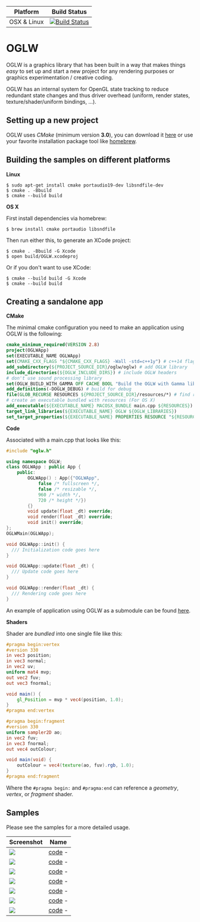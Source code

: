 |Platform|Build Status|
|--------|------|
|OSX & Linux|[![Build Status](https://travis-ci.org/karimnaaji/oglw.svg?branch=master)](https://travis-ci.org/karimnaaji/oglw)|


# OGLW
OGLW is a graphics library that has been built in a way that makes things _easy_ to set up and start a new project for any rendering purposes or graphics experimentation / creative coding.

OGLW has an internal system for OpenGL state tracking to reduce redundant state changes and thus driver overhead (uniform, render states, texture/shader/uniform bindings, ...).

Setting up a new project
------------------------

OGLW uses _CMake_ (minimum version **3.0**), you can download it [here](http://www.cmake.org/download/) or use your favorite installation package tool like [homebrew](http://brew.sh/).


Building the samples on different platforms
-------------------------------------------
**Linux**

```
$ sudo apt-get install cmake portaudio19-dev libsndfile-dev
$ cmake . -Bbuild
$ cmake --build build
```
**OS X**

First install dependencies via homebrew:
```
$ brew install cmake portaudio libsndfile
```
Then run either this, to generate an XCode project:
```
$ cmake . -Bbuild -G Xcode
$ open build/OGLW.xcodeproj
```

Or if you don't want to use XCode:
```
$ cmake --build build -G Xcode
$ cmake --build build
```

Creating a sandalone app
------------------------

**CMake**

The minimal cmake configuration you need to make an application using OGLW is the following:

```cmake
cmake_minimum_required(VERSION 2.8)
project(OGLWApp)
set(EXECUTABLE_NAME OGLWApp)
set(CMAKE_CXX_FLAGS "${CMAKE_CXX_FLAGS} -Wall -std=c++1y") # c++14 flags
add_subdirectory(${PROJECT_SOURCE_DIR}/oglw/oglw) # add OGLW library
include_directories(${OGLW_INCLUDE_DIRS}) # include OGLW headers
# don't use sound processing library
set(OGLW_BUILD_WITH_GAMMA OFF CACHE BOOL "Build the OGLW with Gamma library") 
add_definitions(-DOGLW_DEBUG) # build for debug
file(GLOB_RECURSE RESOURCES ${PROJECT_SOURCE_DIR}/resources/*) # find resources
# create an executable bundled with resources (For OS X)
add_executable(${EXECUTABLE_NAME} MACOSX_BUNDLE main.cpp ${RESOURCES})
target_link_libraries(${EXECUTABLE_NAME} OGLW ${OGLW_LIBRARIES})
set_target_properties(${EXECUTABLE_NAME} PROPERTIES RESOURCE "${RESOURCES}")
````

**Code**

Associated with a main.cpp that looks like this:

```c++
#include "oglw.h"

using namespace OGLW;
class OGLWApp : public App {
    public:
        OGLWApp() : App({"OGLWApp", 
            false /* fullscreen */, 
            false /* resizable */, 
            960 /* width */, 
            720 /* height */}) 
        {}
        void update(float _dt) override;
        void render(float _dt) override;
        void init() override;
};
OGLWMain(OGLWApp);

void OGLWApp::init() {
  /// Initialization code goes here
}

void OGLWApp::update(float _dt) {
  /// Update code goes here
}

void OGLWApp::render(float _dt) {
  /// Rendering code goes here
}
```

An example of application using OGLW as a submodule can be found [here](https://github.com/karimnaaji/oglw/blob/master/template/main.txt).

**Shaders**

Shader are _bundled_ into one single file like this:

```glsl
#pragma begin:vertex
#version 330
in vec3 position;
in vec3 normal;
in vec2 uv;
uniform mat4 mvp;
out vec2 fuv;
out vec3 fnormal;

void main() {
    gl_Position = mvp * vec4(position, 1.0);
}
#pragma end:vertex

#pragma begin:fragment
#version 330
uniform sampler2D ao;
in vec2 fuv;
in vec3 fnormal;
out vec4 outColour;

void main(void) {
    outColour = vec4(texture(ao, fuv).rgb, 1.0);
}
#pragma end:fragment
```
Where the `#pragma begin:` and `#pragma:end` can reference a _geometry_, _vertex_, or _fragment_ shader.

Samples
-------
Please see the samples for a more detailed usage.

| Screenshot  | Name |
| ------------- | ------------- |
| [![](img/capture0.png)](/blocks)| [code](https://github.com/karimnaaji/vectiler/tree/master/renderer) - |
| [![](img/capture1.png)](/blocks)| [code](https://github.com/karimnaaji/oglw/tree/master/samples/tile) - |
| [![](img/capture2.png)](/blocks)| [code](https://github.com/karimnaaji/oglw/tree/master/samples/terrain) - |
| [![](img/capture3.png)](/blocks)| [code]() - |
| [![](img/capture4.png)](/blocks)| [code](https://github.com/karimnaaji/oglw/tree/master/samples/debugdraw) - |
| [![](img/capture5.png)](/blocks)| [code](https://github.com/karimnaaji/oglw/tree/master/samples/mesh-sem) - |
| [![](img/capture6.png)](/blocks)| [code](https://github.com/karimnaaji/oglw/tree/master/samples/debugdraw) - |
